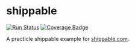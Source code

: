 # shippable

[![Run Status](https://api.shippable.com/projects/5970e2cc49038106006f873d/badge?branch=master)](https://app.shippable.com/github/briggleman/shippable) [![Coverage Badge](https://api.shippable.com/projects/5970e2cc49038106006f873d/coverageBadge?branch=master)](https://app.shippable.com/github/briggleman/shippable)

A practicle shippable example for [shippable.com](https://shippable.com).
